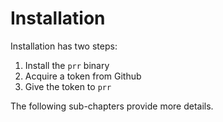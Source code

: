 # Installation

Installation has two steps:

1. Install the `prr` binary
1. Acquire a token from Github
1. Give the token to `prr`

The following sub-chapters provide more details.

